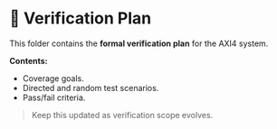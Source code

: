 # 📝 Verification Plan

This folder contains the **formal verification plan** for the AXI4 system.

**Contents:**
- Coverage goals.
- Directed and random test scenarios.
- Pass/fail criteria.

> Keep this updated as verification scope evolves.